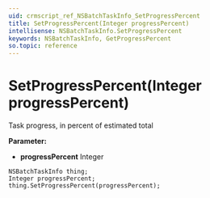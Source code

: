```yaml
---
uid: crmscript_ref_NSBatchTaskInfo_SetProgressPercent
title: SetProgressPercent(Integer progressPercent)
intellisense: NSBatchTaskInfo.SetProgressPercent
keywords: NSBatchTaskInfo, GetProgressPercent
so.topic: reference
---
```


# SetProgressPercent(Integer progressPercent)

Task progress, in percent of estimated total

**Parameter:** 
* **progressPercent** Integer

```crmscript
NSBatchTaskInfo thing;
Integer progressPercent;
thing.SetProgressPercent(progressPercent);
```

